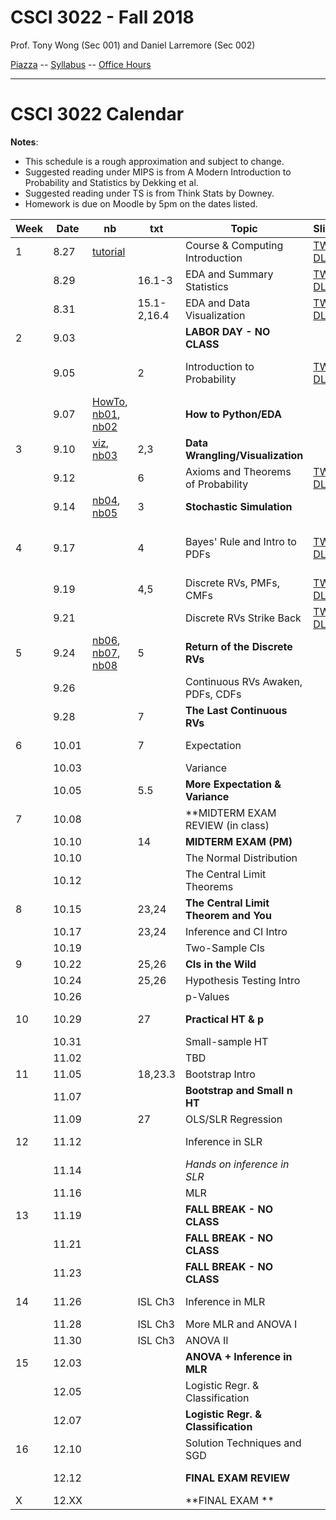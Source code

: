 # CSCI 3022 - Fall 2018

Prof. Tony Wong (Sec 001) and Daniel Larremore (Sec 002)

[Piazza](https://piazza.com/colorado/fall2018/csci3022/home) -- [Syllabus](https://github.com/dblarremore/csci3022/blob/master/resources/syllabus.md) -- [Office Hours](https://goo.gl/YzMniJ)

***

# CSCI 3022 Calendar

**Notes**:
- This schedule is a rough approximation and subject to change.
- Suggested reading under MIPS is from A Modern Introduction to Probability and Statistics by Dekking et al. 
- Suggested reading under TS is from Think Stats by Downey. 
- Homework is due on Moodle by 5pm on the dates listed.

| Week |  Date  |  nb       |  txt        |         Topic                            |  Slides     |  Hmwk            | 
|------|--------|-----------|-------------|------------------------------------------|-------------|------------------| 
| 1    | 8.27   | [tutorial](https://github.com/dblarremore/csci3022/blob/master/notebooks/NumpyPandasTutorial.ipynb)          |             | Course & Computing Introduction          | [TW](https://drive.google.com/open?id=1P9vpqgDoLNYYe0ndQtjPrF8oD2uw-C9H) [DL](https://github.com/dblarremore/csci3022/blob/master/slides/lec1.pdf)            |                  | 
|      | 8.29   |           | 16.1-3      | EDA and Summary Statistics               | [TW](https://drive.google.com/open?id=1sqdIGKmCPCHcVo4bS79zGZpwic2H_6T7) [DL](https://github.com/dblarremore/csci3022/blob/master/slides/lec2.pdf)           |                  | 
|      | 8.31   |           | 15.1-2,16.4 | EDA and Data Visualization              |  [TW](https://drive.google.com/open?id=1m5PvrG0hKUAu8QSOeCYH24RiSrsKcysk) [DL](https://github.com/dblarremore/csci3022/blob/master/slides/lec3.pdf)               | 
| 2    | 9.03   |           |             | **LABOR DAY - NO CLASS**                 |             |                  | 
|      | 9.05   |           | 2 | Introduction to Probability               |  [TW](https://github.com/dblarremore/csci3022/blob/master/slides/lec4_TW.pdf) [DL](https://github.com/dblarremore/csci3022/blob/master/slides/lec4.pdf)           | [Quizlet01 due](https://moodle.cs.colorado.edu/mod/quiz/view.php?id=26849), [hw1  posted](https://github.com/dblarremore/csci3022/tree/master/homework/homework1)      | 
|      | 9.07   | [HowTo](https://github.com/dblarremore/csci3022/blob/master/notebooks/nb00_python_question_mark.ipynb), [nb01](https://github.com/dblarremore/csci3022/blob/master/notebooks/nb01_pandas_titanic.ipynb), [nb02](https://github.com/dblarremore/csci3022/blob/master/notebooks/nb02_summarystats_weather.ipynb)          |             | **How to Python/EDA**                       |             |                  | 
| 3    | 9.10   | [viz](https://github.com/dblarremore/csci3022/blob/master/notebooks/nb_bonus_thePlotThickens.ipynb), [nb03](https://github.com/dblarremore/csci3022/blob/master/notebooks/nb03_graphical_summaries_wrangling.ipynb)          | 2,3         | **Data Wrangling/Visualization**                        |             |                  | 
|      | 9.12   |           | 6           | Axioms and Theorems of Probability       | [TW](https://drive.google.com/open?id=1c9dy7BSgmXBQHMUigDix5BARj2WwxvHS) [DL](https://github.com/dblarremore/csci3022/blob/master/slides/lec5.pdf)            |                  | 
|      | 9.14   | [nb04](https://github.com/dblarremore/csci3022/blob/master/notebooks/nb04_stochastic_simulation.ipynb), [nb05](https://github.com/dblarremore/csci3022/blob/master/notebooks/nb05_condl_total_prob.ipynb)          | 3           | **Stochastic Simulation**                |             | [hw1 due](https://moodle.cs.colorado.edu/mod/assign/view.php?id=26848)          | 
| 4    | 9.17   |           | 4           | Bayes' Rule and Intro to PDFs            | [TW](https://drive.google.com/open?id=1ztkNZbF6lGapdreF1GJhXnXQN6uA9EvD) [DL](https://github.com/dblarremore/csci3022/blob/master/slides/lec6.pdf)           | [hw2 posted](https://github.com/dblarremore/csci3022/tree/master/homework/homework2), [Quizlet02 due](https://moodle.cs.colorado.edu/mod/quiz/view.php?id=26850)       | 
|      | 9.19   |           | 4,5         | Discrete RVs, PMFs, CMFs                 | [TW](https://drive.google.com/open?id=1PA0Vn3k8a9PnnrwqzFWLifaqiLsasZti) [DL](https://github.com/dblarremore/csci3022/blob/master/slides/lec7.pdf)           |                  | 
|      | 9.21   |           |             | Discrete RVs Strike Back                 | [TW](https://drive.google.com/open?id=1vLMU7UhtHHZGJPBWgH8tlfc9BKWcy1Yr) [DL](https://github.com/dblarremore/csci3022/blob/master/slides/lec8.pdf)            |                  | 
| 5    | 9.24   | [nb06](https://github.com/dblarremore/csci3022/blob/master/notebooks/nb06_bayes_LTP.ipynb), [nb07](https://github.com/dblarremore/csci3022/blob/master/notebooks/nb07_discrete_rvs.ipynb), [nb08](https://github.com/dblarremore/csci3022/blob/master/notebooks/nb08_more_discrete_rvs.ipynb)          | 5           | **Return of the Discrete RVs**           |             |  [Quizlet03 due](https://moodle.cs.colorado.edu/mod/quiz/view.php?id=26851)                | 
|      | 9.26   |           |             | Continuous RVs Awaken, PDFs, CDFs        |             |                  | 
|      | 9.28   |           | 7           | **The Last Continuous RVs**              |             | [hw2 due](https://moodle.cs.colorado.edu/mod/assign/view.php?id=26852)          | 
| 6    | 10.01  |           | 7           | Expectation                              |             | hw3 posted       | 
|      | 10.03  |           |             | Variance                                 |             |                  | 
|      | 10.05  |           | 5.5         | **More Expectation & Variance**          |             |                  | 
| 7    | 10.08  |           |             | **MIDTERM EXAM REVIEW (in class)                 |             |                  | 
|      | 10.10  |           | 14          | **MIDTERM EXAM (PM)**                  |             |                  | 
|      | 10.10  |           |             | The Normal Distribution                |             |                  | 
|      | 10.12  |           |             |  The Central Limit Theorems                   |             | hw3 due          | 
| 8    | 10.15  |           | 23,24       | **The Central Limit Theorem and You**    |             | hw4 posted       | 
|      | 10.17  |           | 23,24       | Inference and CI Intro                   |             |                  | 
|      | 10.19  |           |             | Two-Sample CIs                           |             |                  | 
| 9    | 10.22  |           | 25,26       | **CIs in the Wild**                      |             |                  | 
|      | 10.24  |           | 25,26       | Hypothesis Testing Intro                 |             |                  | 
|      | 10.26  |           |             | p-Values                                 |             | hw4 due          | 
| 10   | 10.29  |           | 27          | **Practical HT & p**                     |             | hw5 posted       | 
|      | 10.31  |           |             | Small-sample HT                          |             |                  | 
|      | 11.02  |           |             |  TBD                                     |             |                  | 
| 11   | 11.05  |           | 18,23.3     | Bootstrap Intro                          |             |                  | 
|      | 11.07  |           |             | **Bootstrap and Small n HT**             |             |                  | 
|      | 11.09  |           | 27          | OLS/SLR Regression                       |             | hw5 due          | 
| 12   | 11.12  |           |             | Inference in SLR                         |             | hw6 posted       | 
|      | 11.14  |           |             | *Hands on inference in SLR*              |             |                  | 
|      | 11.16  |           |             | MLR                                      |             |                  | 
| 13   | 11.19  |           |             | **FALL BREAK - NO CLASS**                |             |                  | 
|      | 11.21  |           |             | **FALL BREAK - NO CLASS**                |             |                  | 
|      | 11.23  |           |             | **FALL BREAK - NO CLASS**                |             |                  | 
| 14   | 11.26  |           | ISL Ch3     | Inference in MLR                         |             | practicum posted | 
|      | 11.28  |           | ISL Ch3     | More MLR and ANOVA I                     |             |                  | 
|      | 11.30  |           | ISL Ch3     | ANOVA II                                 |             | hw6 due          | 
| 15   | 12.03  |           |             | **ANOVA + Inference in MLR**             |             |                  | 
|      | 12.05  |           |             | Logistic Regr. & Classification          |             |                  | 
|      | 12.07  |           |             | **Logistic Regr. & Classification**      |             |                  | 
| 16   | 12.10  |           |             | Solution Techniques and SGD              |             |                  | 
|      | 12.12  |           |             | **FINAL EXAM REVIEW**                    |             | practicum due    | 
| X    | 12.XX  |           |             | **FINAL EXAM **                          |             |                  | 
